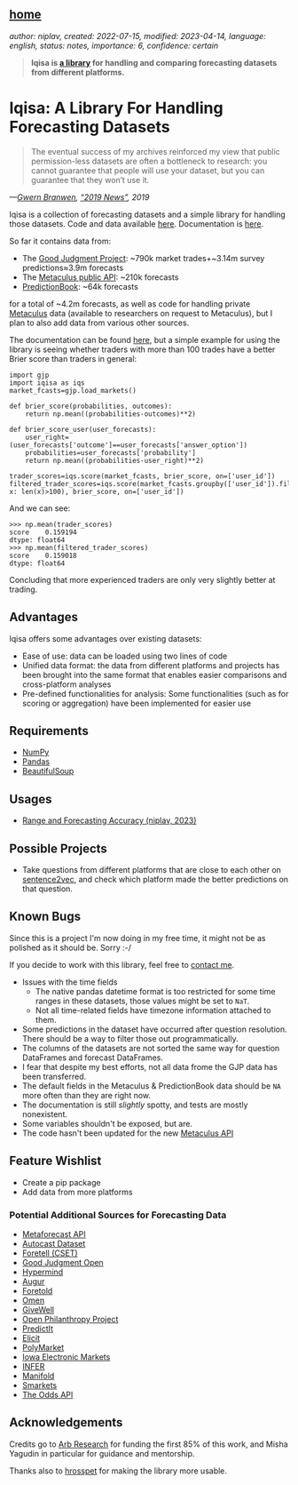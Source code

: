 [home](./index.md)
------------------

*author: niplav, created: 2022-07-15, modified: 2023-04-14, language: english, status: notes, importance: 6, confidence: certain*

> __Iqisa is [a library](https://github.com/niplav/iqisa) for handling and comparing forecasting datasets from different platforms.__

Iqisa: A Library For Handling Forecasting Datasets
===================================================

> The eventual success of my archives reinforced my view that
public permission-less datasets are often a bottleneck to
research: you cannot guarantee that people will use your dataset,
but you can guarantee that they won’t use it.

*—[Gwern Branwen](https://gwern.net/), [“2019 News”](https://gwern.net/newsletter/2019/13), 2019*

Iqisa is a collection of forecasting datasets and a simple
library for handling those datasets. Code and data available
[here](https://github.com/niplav/iqisa). Documentation is
[here](./iqisadoc.html).

So far it contains data from:

* The [Good Judgment Project](https://en.wikipedia.org/wiki/The_Good_Judgment_Project): ~790k market trades+~3.14m survey predictions≈3.9m forecasts
* The [Metaculus public API](https://www.metaculus.com/api2/schema/redoc/): ~210k forecasts
* [PredictionBook](https://predictionbook.com/): ~64k forecasts

for a total of ~4.2m forecasts, as well as code for handling private
[Metaculus](https://metaculus.com) data (available to researchers on
request to Metaculus), but I plan to also add data from various other
sources.

The documentation can be found [here](./iqisadoc.html), but a simple
example for using the library is seeing whether traders with more than
100 trades have a better Brier score than traders in general:

	import gjp
	import iqisa as iqs
	market_fcasts=gjp.load_markets()

	def brier_score(probabilities, outcomes):
		return np.mean((probabilities-outcomes)**2)

	def brier_score_user(user_forecasts):
		user_right=(user_forecasts['outcome']==user_forecasts['answer_option'])
		probabilities=user_forecasts['probability']
		return np.mean((probabilities-user_right)**2)

	trader_scores=iqs.score(market_fcasts, brier_score, on=['user_id'])
	filtered_trader_scores=iqs.score(market_fcasts.groupby(['user_id']).filter(lambda x: len(x)>100), brier_score, on=['user_id'])

And we can see:

	>>> np.mean(trader_scores)
	score    0.159194
	dtype: float64
	>>> np.mean(filtered_trader_scores)
	score    0.159018
	dtype: float64

Concluding that more experienced traders are only very slightly better
at trading.

Advantages
-----------

Iqisa offers some advantages over existing datasets:

* Ease of use: data can be loaded using two lines of code
* Unified data format: the data from different platforms and projects has been brought into the same format that enables easier comparisons and cross-platform analyses
* Pre-defined functionalities for analysis: Some functionalities (such as for scoring or aggregation) have been implemented for easier use

Requirements
-------------

* [NumPy](https://numpy.org/)
* [Pandas](https://pandas.pydata.org)
* [BeautifulSoup](https://www.crummy.com/software/BeautifulSoup/)

Usages
-------

* [Range and Forecasting Accuracy (niplav, 2023)](https://niplav.github.io/range_and_forecasting_accuracy#Analysis__Results)

Possible Projects
------------------

* Take questions from different platforms that are close to each other on [sentence2vec](https://github.com/stanleyfok/sentence2vec), and check which platform made the better predictions on that question.

Known Bugs
-----------

Since this is a project I'm now doing in my free time, it might not be
as polished as it should be. Sorry :-/

If you decide to work with this library, feel free to [contact me](./about.md#Contact).

* Issues with the time fields
	* The native pandas datetime format is too restricted for some time ranges in these datasets, those values might be set to `NaT`.
	* Not all time-related fields have timezone information attached to them.
* Some predictions in the dataset have occurred after question resolution. There should be a way to filter those out programmatically.
* The columns of the datasets are not sorted the same way for question DataFrames and forecast DataFrames.
* I fear that despite my best efforts, not all data frome the GJP data has been transferred.
* The default fields in the Metaculus & PredictionBook data should be `NA` more often than they are right now.
* The documentation is still *slightly* spotty, and tests are mostly nonexistent.
* Some variables shouldn't be exposed, but are.
* The code hasn't been updated for the new [Metaculus API](https://www.metaculus.com/api2/schema/redoc/)

Feature Wishlist
-----------------

* Create a pip package
* Add data from more platforms

### Potential Additional Sources for Forecasting Data

* [Metaforecast API](https://metaforecast.org/api/graphql?query=%23%0A%23+Welcome+to+Yoga+GraphiQL%0A%23%0A%23+Yoga+GraphiQL+is+an+in-browser+tool+for+writing%2C+validating%2C+and%0A%23+testing+GraphQL+queries.%0A%23%0A%23+Type+queries+into+this+side+of+the+screen%2C+and+you+will+see+intelligent%0A%23+typeaheads+aware+of+the+current+GraphQL+type+schema+and+live+syntax+and%0A%23+validation+errors+highlighted+within+the+text.%0A%23%0A%23+GraphQL+queries+typically+start+with+a+%22%7B%22+character.+Lines+that+start%0A%23+with+a+%23+are+ignored.%0A%23%0A%23+An+example+GraphQL+query+might+look+like%3A%0A%23%0A%23+++++%7B%0A%23+++++++field%28arg%3A+%22value%22%29+%7B%0A%23+++++++++subField%0A%23+++++++%7D%0A%23+++++%7D%0A%23%0A%23+Keyboard+shortcuts%3A%0A%23%0A%23++Prettify+Query%3A++Shift-Ctrl-P+%28or+press+the+prettify+button+above%29%0A%23%0A%23+++++Merge+Query%3A++Shift-Ctrl-M+%28or+press+the+merge+button+above%29%0A%23%0A%23+++++++Run+Query%3A++Ctrl-Enter+%28or+press+the+play+button+above%29%0A%23%0A%23+++Auto+Complete%3A++Ctrl-Space+%28or+just+start+typing%29%0A%23%0A)
* [Autocast Dataset](https://github.com/andyzoujm/autocast)
* [Foretell (CSET)](https://www.cset-foretell.com/)
* [Good Judgment Open](https://www.gjopen.com/)
* [Hypermind](https://www.hypermind.com)
* [Augur](https://augur.net/)
* [Foretold](https://www.foretold.io/)
* [Omen](https://www.fsu.gr/en/fss/omen)
* [GiveWell](https://www.givewell.org/)
* [Open Philanthropy Project](https://www.openphilanthropy.org/)
* [PredictIt](https://www.predictit.org/)
* [Elicit](https://elicit.org/)
* [PolyMarket](https://polymarket.com/)
* [Iowa Electronic Markets](https://en.wikipedia.org/wiki/Iowa_Electronic_Markets)
* [INFER](https://www.infer-pub.com/)
* [Manifold](https://manifold.markets/home)
* [Smarkets](https://smarkets.com/)
* [The Odds API](https://the-odds-api.com/)

Acknowledgements
-----------------

Credits go to [Arb Research](https://arbresearch.com/) for funding the
first 85% of this work, and Misha Yagudin in particular for guidance
and mentorship.

Thanks also to [hrosspet](https://github.com/hrosspet) for making the
library more usable.
